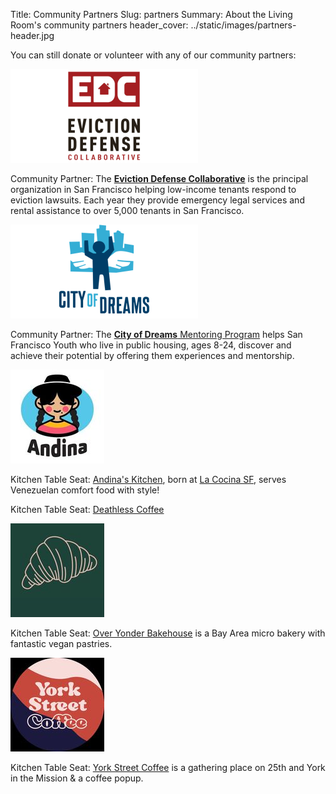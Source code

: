 Title: Community Partners
Slug: partners
Summary: About the Living Room's community partners
header_cover: ../static/images/partners-header.jpg

You can still donate or volunteer with any of our community partners:

<img src="../static/images/edc-logo.png" alt="Eviction Defense Fund Logo" height="150"/>

Community Partner: The **[Eviction Defense Collaborative](https://evictiondefense.org/)** is the principal organization in San Francisco helping low-income tenants respond to eviction lawsuits. Each year they provide emergency legal services and rental assistance to over 5,000 tenants in San Francisco.

<img src="../static/images/cod-logo.png" alt="City of Dreams Logo" height="150"/>

Community Partner: The [**City of Dreams** Mentoring Program](https://www.cityofdreams.org/) helps San Francisco Youth who live in public housing, ages 8-24, discover and achieve their potential by offering them experiences and mentorship.


<!--
<img src="../static/images/esteen4ca-logo.png" alt="Jennifer Esteen Logo" height="150"/>

Community Partner: Progressive California AD candidate **[Jennifer Esteen](https://www.jenniferesteen.com/)**. Jennifer is a nurse, mother, and trustee of Alameda Health Systems, and has already helped usher legislation into existence. She knows firsthand the struggles that our families and communities face and will work tirelessly to ensure corporations and special interests pay their fair share, so everyone has access to housing they can afford, healthcare they deserve, and a quality education.-->

<img src="../static/images/andina.jpg" alt="Andina's Kitchen Logo" height="150"/>

Kitchen Table Seat: [Andina's Kitchen](https://www.instagram.com/andinavzla/), born at [La Cocina SF](https://lacocinasf.org/mission), serves Venezuelan comfort food with style!

Kitchen Table Seat: [Deathless Coffee]()

<img src="../static/images/over-yonder-bakehouse.jpg" alt="Over Yonder Bakehouse Logo" height="150"/>

Kitchen Table Seat: [Over Yonder Bakehouse](https://www.instagram.com/overyonderbakehouse/) is a Bay Area micro bakery with fantastic vegan pastries.

<img src="../static/images/york-street-coffee.jpg" alt="York Street Coffee Logo" height="150"/>

Kitchen Table Seat: [York Street Coffee](https://www.instagram.com/yorkstreetsf/) is a gathering place on 25th and York in the Mission & a coffee popup.



